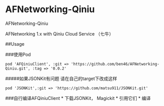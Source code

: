AFNetworking-Qiniu
==================

AFNetworking-Qiniu



AFNetworking 1.x with Qiniu Cloud Service （七牛） 

##Usage

###使用Pod

	pod 'AFQiniuClient', :git => 'https://github.com/ben46/AFNetworking-Qiniu.git', :tag => '0.0.2'

#####如果JSONKit有问题 请在自己的target下改成这样

	pod 'JSONKit',:git => 'https://github.com/matsu911/JSONKit.git'

###自行编译AFQiniuClient 
	* 下载JSONKit， Magickit
	* 引用它们
	* 编译
	

